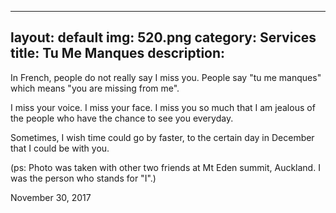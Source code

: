 
---
layout: default
img: 520.png
category: Services
title: Tu Me Manques
description:
---
In French, people do not really say I miss you. People say "tu me manques" which means "you are missing from me".

I miss your voice. I miss your face. I miss you so much that I am jealous of the people who have the chance to see you everyday.

Sometimes, I wish time could go by faster, to the certain day in December that I could be with you.

(ps: Photo was taken with other two friends at Mt Eden summit, Auckland. I was the person who stands for "I".)

November 30, 2017
